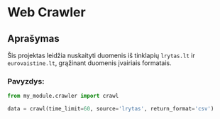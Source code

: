 # Web Crawler

## Aprašymas
Šis projektas leidžia nuskaityti duomenis iš tinklapių `lrytas.lt` ir `eurovaistine.lt`, grąžinant duomenis įvairiais formatais.

### Pavyzdys:
```python
from my_module.crawler import crawl

data = crawl(time_limit=60, source='lrytas', return_format='csv')